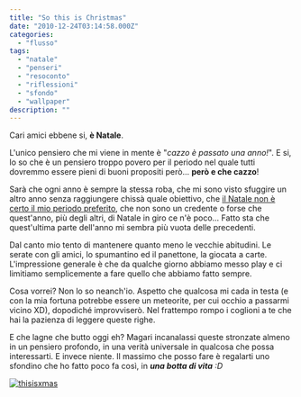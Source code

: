 ```yaml
---
title: "So this is Christmas"
date: "2010-12-24T03:14:58.000Z"
categories:
  - "flusso"
tags:
  - "natale"
  - "penseri"
  - "resoconto"
  - "riflessioni"
  - "sfondo"
  - "wallpaper"
description: ""
---
```


Cari amici ebbene si, **è Natale**.

L'unico pensiero che mi viene in mente è "_cazzo è passato una anno!_". E si, lo so che è un pensiero troppo povero per il periodo nel quale tutti dovremmo essere pieni di buoni propositi però... **però e che cazzo**!

Sarà che ogni anno è sempre la stessa roba, che mi sono visto sfuggire un altro anno senza raggiungere chissà quale obiettivo, che [il Natale non è certo il mio periodo preferito](http://blog.enricodeleo.com/accendi-il-natale/), che non sono un credente o forse che quest'anno, più degli altri, di Natale in giro ce n'è poco... Fatto sta che quest'ultima parte dell'anno mi sembra più vuota delle precedenti.

Dal canto mio tento di mantenere quanto meno le vecchie abitudini. Le serate con gli amici, lo spumantino ed il panettone, la giocata a carte. L'impressione generale è che da qualche giorno abbiamo messo play e ci limitiamo semplicemente a fare quello che abbiamo fatto sempre.

Cosa vorrei? Non lo so neanch'io. Aspetto che qualcosa mi cada in testa (e con la mia fortuna potrebbe essere un meteorite, per cui occhio a passarmi vicino XD), dopodiché improvviserò. Nel frattempo rompo i coglioni a te che hai la pazienza di leggere queste righe.

E che lagne che butto oggi eh? Magari incanalassi queste stronzate almeno in un pensiero profondo, in una verità universale in qualcosa che possa interessarti. E invece niente. Il massimo che posso fare è regalarti uno sfondino che ho fatto poco fa così, in _**una botta di vita** :D_

[![](https://enricodeleo.s3.eu-south-1.amazonaws.com/uploads/2010/12/thisisxmas-1024x640.jpg "thisisxmas")](http://lysergicstudio.deviantart.com/art/So-this-is-Christmas-190694829)

